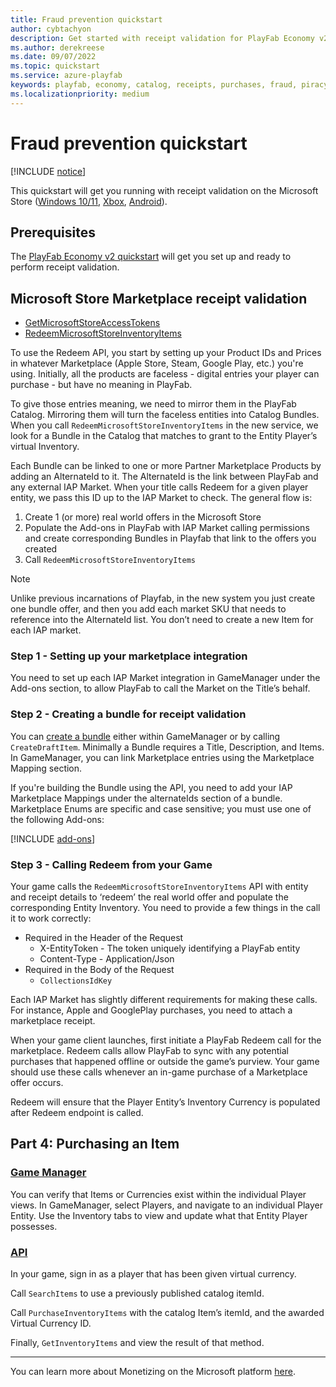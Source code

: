 ```yaml
---
title: Fraud prevention quickstart
author: cybtachyon
description: Get started with receipt validation for PlayFab Economy v2.
ms.author: derekreese
ms.date: 09/07/2022
ms.topic: quickstart
ms.service: azure-playfab
keywords: playfab, economy, catalog, receipts, purchases, fraud, piracy
ms.localizationpriority: medium
---
```


# Fraud prevention quickstart

[!INCLUDE [notice](../../../includes/_economy-release.md)]

This quickstart will get you running with receipt validation on the Microsoft Store ([Windows 10/11](/windows/uwp/publish/), [Xbox](/gaming/xbox/), [Android](https://blogs.windows.com/windows-insider/2021/10/20/announcing-android-apps-on-windows-11-preview-for-windows-insiders-in-the-beta-channel/)).

## Prerequisites

The [PlayFab Economy v2 quickstart](../quickstart.md) will get you set up and ready to perform receipt validation.

## Microsoft Store Marketplace receipt validation

* [GetMicrosoftStoreAccessTokens](/rest/api/playfab/economy/inventory/get-microsoft-store-access-tokens)
* [RedeemMicrosoftStoreInventoryItems](/rest/api/playfab/economy/inventory/redeem-microsoft-store-inventory-items)

To use the Redeem API, you start by setting up your Product IDs and Prices in whatever Marketplace (Apple Store, Steam, Google Play, etc.) you're using. Initially, all the products are faceless - digital entries your player can purchase - but have no meaning in PlayFab.

To give those entries meaning, we need to mirror them in the PlayFab Catalog. Mirroring them will turn the faceless entities into Catalog Bundles. When you call `RedeemMicrosoftStoreInventoryItems` in the new service, we look for a Bundle in the Catalog that matches to grant to the Entity Player’s virtual Inventory.

Each Bundle can be linked to one or more Partner Marketplace Products by adding an AlternateId to it. The AlternateId is the link between PlayFab and any external IAP Market. When your title calls Redeem for a given player entity, we pass this ID up to the IAP Market to check. The general flow is:

1. Create 1 (or more) real world offers in the Microsoft Store
1. Populate the Add-ons in PlayFab with IAP Market calling permissions and create corresponding Bundles in Playfab that link to the offers you created
1. Call `RedeemMicrosoftStoreInventoryItems`

> [!NOTE]
> Unlike previous incarnations of Playfab, in the new system you just create one bundle offer, and then you add each market SKU that needs to reference into the AlternateId list. You don’t need to create a new Item for each IAP market.

### Step 1 - Setting up your marketplace integration

You need to set up each IAP Market integration in GameManager under the Add-ons section, to allow PlayFab to call the Market on the Title’s behalf.

### Step 2 - Creating a bundle for receipt validation

You can [create a bundle](../bundles.md) either within GameManager or by calling `CreateDraftItem`. Minimally a Bundle requires a Title, Description, and Items. In GameManager, you can link Marketplace entries using the Marketplace Mapping section.

If you're building the Bundle using the API, you need to add your IAP Marketplace Mappings under the alternateIds section of a bundle. Marketplace Enums are specific and case sensitive; you must use one of the following Add-ons:

[!INCLUDE [add-ons](../../../includes/_add-ons-enum.md)]

### Step 3 - Calling Redeem from your Game

Your game calls the `RedeemMicrosoftStoreInventoryItems` API with entity and receipt details to ‘redeem’ the real world offer and populate the corresponding Entity Inventory. You need to provide a few things in the call it to work correctly:

* Required in the Header of the Request  
  * X-EntityToken - The token uniquely identifying a PlayFab entity
  * Content-Type - Application/Json
* Required in the Body of the Request
  * `CollectionsIdKey`

Each IAP Market has slightly different requirements for making these calls. For instance, Apple and GooglePlay purchases, you need to attach a marketplace receipt.

When your game client launches, first initiate a PlayFab Redeem call for the marketplace. Redeem calls allow PlayFab to sync with any potential purchases that happened offline or outside the game’s purview.  Your game should use these calls whenever an in-game purchase of a Marketplace offer occurs.

Redeem will ensure that the Player Entity’s Inventory Currency is populated after Redeem endpoint is called.  

## Part 4: Purchasing an Item  

### [Game Manager](#tab/purchase-item-game-manager)

You can verify that Items or Currencies exist within the individual Player views. In GameManager, select Players, and navigate to an individual Player Entity. Use the Inventory tabs to view and update what that Entity Player possesses.

### [API](#tab/purchase-item-api)

In your game, sign in as a player that has been given virtual currency.

Call `SearchItems` to use a previously published catalog itemId.

Call `PurchaseInventoryItems` with the catalog Item’s itemId, and the awarded Virtual Currency ID.

Finally, `GetInventoryItems` and view the result of that method.

***

You can learn more about Monetizing on the Microsoft platform [here](/windows/uwp/monetize/).
